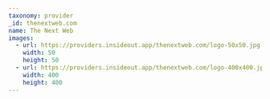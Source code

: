 ```yaml
---
taxonomy: provider
_id: thenextweb.com
name: The Next Web
images:
  - url: https://providers.insideout.app/thenextweb.com/logo-50x50.jpg
    width: 50
    height: 50
  - url: https://providers.insideout.app/thenextweb.com/logo-400x400.jpg
    width: 400
    height: 400
---
```

